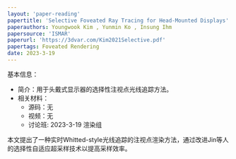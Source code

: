 ```yaml
---
layout: 'paper-reading'
papertitle: 'Selective Foveated Ray Tracing for Head-Mounted Displays'
paperauthors: Youngwook Kim , Yunmin Ko , Insung Ihm
papersource: 'ISMAR'
paperurl: 'https://3dvar.com/Kim2021Selective.pdf'
papertags: Foveated Rendering 
date: 2023-3-19
---
```


基本信息：
- 简介：用于头戴式显示器的选择性注视点光线追踪方法。
- 相关材料：
  - 源码：无
  - 视频：无
  - 讨论班: 2023-3-19 渲染组

本文提出了一种实时Whitted-style光线追踪的注视点渲染方法，通过改进Jin等人的选择性自适应超采样技术以提高采样效率。